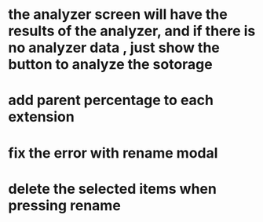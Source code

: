 # the analyzer screen will have the results of the analyzer, and if there is no analyzer data , just show the button to analyze the sotorage

# add parent percentage to each extension

# fix the error with rename modal

# delete the selected items when pressing rename
